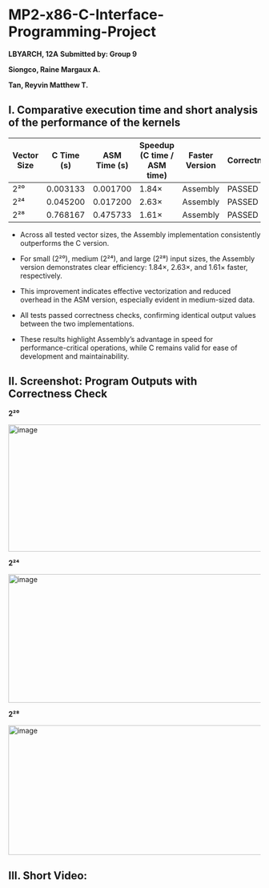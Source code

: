# MP2-x86-C-Interface-Programming-Project
**LBYARCH, 12A**
**Submitted by: Group 9**

**Siongco, Raine Margaux A.**

**Tan, Reyvin Matthew T.** 

## I. Comparative execution time and short analysis of the performance of the kernels 

| Vector Size | C Time (s) | ASM Time (s) | Speedup (C time / ASM time) | Faster Version | Correctness |
| ----------- | ---------- | ------------ | --------------------------- | -------------- | ----------- |
| 2²⁰         | 0.003133   | 0.001700     | 1.84×                       | Assembly       | PASSED      |
| 2²⁴         | 0.045200   | 0.017200     | 2.63×                       | Assembly       | PASSED      |
| 2²⁸         | 0.768167   | 0.475733     | 1.61×                       | Assembly       | PASSED      |

- Across all tested vector sizes, the Assembly implementation consistently outperforms the C version.

- For small (2²⁰), medium (2²⁴), and large (2²⁸) input sizes, the Assembly version demonstrates clear efficiency: 1.84×, 2.63×, and 1.61× faster, respectively.

- This improvement indicates effective vectorization and reduced overhead in the ASM version, especially evident in medium-sized data.

- All tests passed correctness checks, confirming identical output values between the two implementations.

- These results highlight Assembly’s advantage in speed for performance-critical operations, while C remains valid for ease of development and maintainability.

## II. Screenshot: Program Outputs with Correctness Check 
**2²⁰**

<img width="959" height="254" alt="image" src="https://github.com/user-attachments/assets/0de23f51-821d-4dd5-ae73-0aaf03cb22b6" />

**2²⁴**

<img width="959" height="257" alt="image" src="https://github.com/user-attachments/assets/0876d5b4-9175-4f71-8e08-69ecad9865fb" />

**2²⁸**

<img width="959" height="259" alt="image" src="https://github.com/user-attachments/assets/888b2ad9-7838-492f-8e62-0c974f8d680c" />


## III. Short Video:


